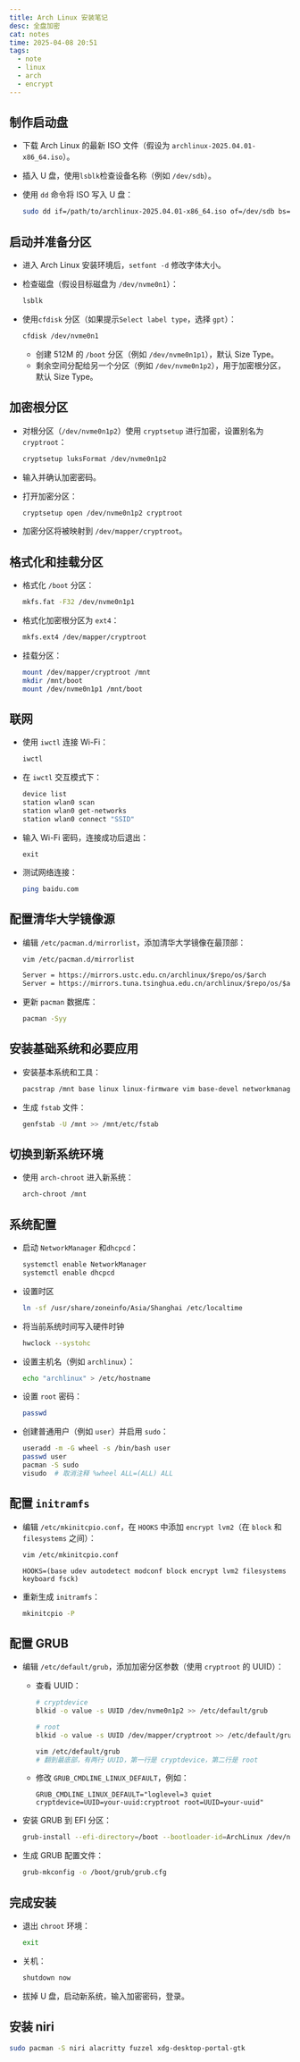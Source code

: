 ```yaml
---
title: Arch Linux 安装笔记
desc: 全盘加密
cat: notes
time: 2025-04-08 20:51
tags:
  - note
  - linux
  - arch
  - encrypt
---
```


## 制作启动盘

- 下载 Arch Linux 的最新 ISO 文件（假设为 `archlinux-2025.04.01-x86_64.iso`）。
- 插入 U 盘，使用`lsblk`检查设备名称（例如 `/dev/sdb`）。
- 使用 `dd` 命令将 ISO 写入 U 盘：

  ```bash
  sudo dd if=/path/to/archlinux-2025.04.01-x86_64.iso of=/dev/sdb bs=4M conv=fsync oflag=direct status=progress
  ```

## 启动并准备分区

- 进入 Arch Linux 安装环境后，`setfont -d` 修改字体大小。

- 检查磁盘（假设目标磁盘为 `/dev/nvme0n1`）：

  ```bash
  lsblk
  ```

- 使用`cfdisk` 分区（如果提示`Select label type`，选择 `gpt`）：
  ```bash
  cfdisk /dev/nvme0n1
  ```
  - 创建 512M 的 `/boot` 分区（例如 `/dev/nvme0n1p1`），默认 Size Type。
  - 剩余空间分配给另一个分区（例如 `/dev/nvme0n1p2`），用于加密根分区，默认 Size Type。

## 加密根分区

- 对根分区（`/dev/nvme0n1p2`）使用 `cryptsetup` 进行加密，设置别名为 `cryptroot`：

  ```bash
  cryptsetup luksFormat /dev/nvme0n1p2
  ```

- 输入并确认加密密码。
- 打开加密分区：

  ```bash
  cryptsetup open /dev/nvme0n1p2 cryptroot
  ```

- 加密分区将被映射到 `/dev/mapper/cryptroot`。

## 格式化和挂载分区

- 格式化 `/boot` 分区：

  ```bash
  mkfs.fat -F32 /dev/nvme0n1p1
  ```

- 格式化加密根分区为 `ext4`：

  ```bash
  mkfs.ext4 /dev/mapper/cryptroot
  ```

- 挂载分区：

  ```bash
  mount /dev/mapper/cryptroot /mnt
  mkdir /mnt/boot
  mount /dev/nvme0n1p1 /mnt/boot
  ```

## 联网

- 使用 `iwctl` 连接 Wi-Fi：

  ```bash
  iwctl
  ```

- 在 `iwctl` 交互模式下：

  ```bash
  device list
  station wlan0 scan
  station wlan0 get-networks
  station wlan0 connect "SSID"
  ```

- 输入 Wi-Fi 密码，连接成功后退出：

  ```
  exit
  ```

- 测试网络连接：

  ```bash
  ping baidu.com
  ```

## 配置清华大学镜像源

- 编辑 `/etc/pacman.d/mirrorlist`，添加清华大学镜像在最顶部：

  ```bash
  vim /etc/pacman.d/mirrorlist
  ```

  ```txt
  Server = https://mirrors.ustc.edu.cn/archlinux/$repo/os/$arch
  Server = https://mirrors.tuna.tsinghua.edu.cn/archlinux/$repo/os/$arch
  ```

- 更新 `pacman` 数据库：

  ```bash
  pacman -Syy
  ```

## 安装基础系统和必要应用

- 安装基本系统和工具：

  ```bash
  pacstrap /mnt base linux linux-firmware vim base-devel networkmanager lvm2 cryptsetup grub efibootmgr dhcpcd iwctl sudo intel-ucode
  ```

- 生成 `fstab` 文件：

  ```bash
  genfstab -U /mnt >> /mnt/etc/fstab
  ```

## 切换到新系统环境

- 使用 `arch-chroot` 进入新系统：

  ```bash
  arch-chroot /mnt
  ```

## 系统配置

- 启动 `NetworkManager` 和`dhcpcd`：

  ```bash
  systemctl enable NetworkManager
  systemctl enable dhcpcd
  ```

- 设置时区

  ```bash
  ln -sf /usr/share/zoneinfo/Asia/Shanghai /etc/localtime
  ```

- 将当前系统时间写入硬件时钟

  ```bash
  hwclock --systohc
  ```

- 设置主机名（例如 `archlinux`）：

  ```bash
  echo "archlinux" > /etc/hostname
  ```

- 设置 `root` 密码：

  ```bash
  passwd
  ```

- 创建普通用户（例如 `user`）并启用 `sudo`：

  ```bash
  useradd -m -G wheel -s /bin/bash user
  passwd user
  pacman -S sudo
  visudo  # 取消注释 %wheel ALL=(ALL) ALL
  ```

## 配置 `initramfs`

- 编辑 `/etc/mkinitcpio.conf`，在 `HOOKS` 中添加 `encrypt lvm2`（在 `block` 和 `filesystems` 之间）：

  ```bash
  vim /etc/mkinitcpio.conf
  ```

  ```
  HOOKS=(base udev autodetect modconf block encrypt lvm2 filesystems keyboard fsck)
  ```

- 重新生成 `initramfs`：

  ```bash
  mkinitcpio -P
  ```

## 配置 GRUB

- 编辑 `/etc/default/grub`，添加加密分区参数（使用 `cryptroot` 的 UUID）：

  - 查看 UUID：

    ```bash
    # cryptdevice
    blkid -o value -s UUID /dev/nvme0n1p2 >> /etc/default/grub

    # root
    blkid -o value -s UUID /dev/mapper/cryptroot >> /etc/default/grub
    ```

    ```bash
    vim /etc/default/grub
    # 翻到最底部，有两行 UUID，第一行是 cryptdevice，第二行是 root
    ```

  - 修改 `GRUB_CMDLINE_LINUX_DEFAULT`，例如：
    ```
    GRUB_CMDLINE_LINUX_DEFAULT="loglevel=3 quiet cryptdevice=UUID=your-uuid:cryptroot root=UUID=your-uuid"
    ```

- 安装 GRUB 到 EFI 分区：

  ```bash
  grub-install --efi-directory=/boot --bootloader-id=ArchLinux /dev/nvme0n1p1
  ```

- 生成 GRUB 配置文件：
  ```bash
  grub-mkconfig -o /boot/grub/grub.cfg
  ```

## 完成安装

- 退出 `chroot` 环境：

  ```bash
  exit
  ```

- 关机：

  ```bash
  shutdown now
  ```

- 拔掉 U 盘，启动新系统，输入加密密码，登录。

## 安装 niri

```bash
sudo pacman -S niri alacritty fuzzel xdg-desktop-portal-gtk
```
